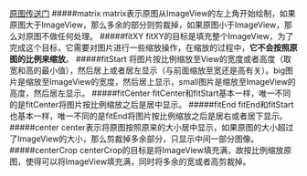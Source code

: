 [原图传送门](http://blog.csdn.net/u012702547/article/details/50586946)
#####matrix
matrix表示原图从ImageView的左上角开始绘制，如果原图大于ImageView，那么多余的部分则剪裁掉，如果原图小于ImageView，那么对原图不做任何处理。
#####fitXY
fitXY的目标是填充整个ImageView，为了完成这个目标，它需要对图片进行一些缩放操作，在缩放的过程中，**它不会按照原图的比例来缩放**。
#####fitStart
将图片按比例缩放至View的宽度或者高度（取宽和高的最小值），然后居上或者居左显示（与前面缩放至宽还是高有关）。big图片是缩放至ImageView的宽度，然后居上显示，small图片是缩放至ImageView的高度，然后居左显示。
#####fitCenter
fitCenter和fitStart基本一样，唯一不同的是fitCenter将图片按比例缩放之后是居中显示。
#####fitEnd
fitEnd和fitStart也基本一样，唯一不同的是fitEnd将图片按比例缩放之后是居右或者居下显示。
#####center
center表示将原图按照原来的大小居中显示，如果原图的大小超过了ImageView的大小，那么剪裁掉多余部分，只显示中间一部分图像。
#####centerCrop
centerCrop的目标是将ImageView填充满，故按比例缩放原图，使得可以将ImageView填充满，同时将多余的宽或者高剪裁掉。